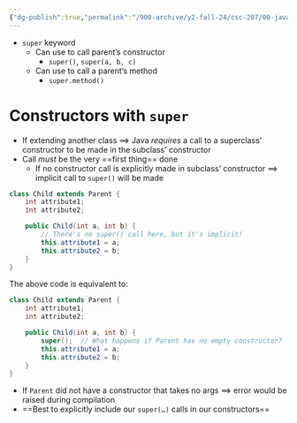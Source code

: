 ```yaml
---
{"dg-publish":true,"permalink":"/900-archive/y2-fall-24/csc-207/00-java/super/","tags":["#cs","#java","#lecture","#note","university"],"created":"2024-10-05T23:41:16.300-04:00","updated":"2024-10-30T20:51:49.998-04:00"}
---
```



- `super` keyword
    - Can use to call parent’s constructor
        - `super()`, `super(a, b, c)`
    - Can use to call a parent’s method
        - `super.method()`

# Constructors with `super`

- If extending another class $\implies$ Java *requires* a call to a superclass’ constructor to be made in the subclass’ constructor
- Call *must* be the very ==first thing== done
    - If no constructor call is explicitly made in subclass’ constructor $\implies$ implicit call to `super()` will be made

```java
class Child extends Parent {
    int attribute1;
    int attribute2;

    public Child(int a, int b) {
        // There's no super() call here, but it's implicit!
        this.attribute1 = a;
        this.attribute2 = b;
    }
}
```

The above code is equivalent to:

```java
class Child extends Parent {
    int attribute1;
    int attribute2;

    public Child(int a, int b) {
        super();  // What happens if Parent has no empty constructor?
        this.attribute1 = a;
        this.attribute2 = b;
    }
}
```

- If `Parent` did not have a constructor that takes no args $\implies$ error would be raised during compilation
- ==Best to explicitly include our `super(…)` calls in our constructors==
